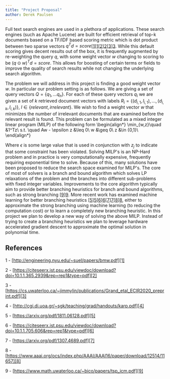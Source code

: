```yaml
---
title: "Project Proposal"
author: Derek Paulsen
---
```



Full text search engines are used in a plethora of applications. These search engines (such as Apache Lucene)
are built for efficient retrieval of top-k documents based on a TF/IDF based scoring metric which is dot 
product between two sparse vectors $q^Td = score$[[1]][1][[2]][2][[3]][3]. While this default scoring gives decent results out of the box, 
it is frequently augmented by re-weighting the query $q$, with some weight vector $w$
changing to scoring to be $(q\odot w)^Td = score$. This allows for boosting of certain terms or fields
to improve the quality of search results while not changing the underlying search algorithm. 

The problem we will address in this project is finding a good weight vector $w$. In particular our
problem setting is as follows. We are giving a set of query vectors $Q = \{q_1, ... q_n\}$. For each 
of these query vectors $q_i$ we are given a set of $k$ retrieved document vectors with labels $R_i = \{(d_{i,1}, l_{i,1}), ..., (d_{i, k}, l_{i,k})\}$, 
$l \in \{relevant, irrelevant\}$.
We wish to find a weight vector $w$ that minimizes the number of irrelevant documents that are examined 
before the relevant result is found. This problem can be formulated as a mixed integer linear program (MILP)
of the following form
\begin{align*}
\min_{w,z}\quad &1^Tz\\
s.t. \quad Aw - \epsilon z &\leq 0\\
		w &\geq 0\\
		z &\in \{0,1\}\\
\end{align*}

Where $\epsilon$ is some large value that is used in conjunction with $z_j$ to indicate that some constraint has been 
violated. Solving MILP's is an NP-Hard problem and in practice is very computationally expensive, frequently requiring
exponential time to solve. Because of this, many solutions have been proposed to reduce the search space examined 
for MILP's. The core of most of solvers is a branch and bound algorithm which solves LP relaxations of the 
problem and the branches into different sub-problems with fixed integer variables. Improvements to the core algorithm 
typically aim to provide better branching heuristics for branch and bound algorithms, such as 
strong branching [[9]][9]. More recent work has examined machine learning for better branching heuristics [[5]][5][[6]][6][[7]][7][[8]][8], either to 
approximate the strong branching using machine learning (to reducing the computation cost) or to learn a completely new branching heuristic.
In this project we plan to develop a new way of solving the above MILP. Instead of trying to create a branching 
heuristics we plan to leverage hardware accelerated gradient descent to approximate the optimal solution in polynomial time. 


## References

1 - [http://engineering.nyu.edu/~suel/papers/bmw.pdf][1]

2 - [https://citeseerx.ist.psu.edu/viewdoc/download?doi=10.1.1.365.2939&rep=rep1&type=pdf][2]

3 - [https://cs.uwaterloo.ca/~jimmylin/publications/Grand_etal_ECIR2020_preprint.pdf][3]

4 - [http://cgi.di.uoa.gr/~sgk/teaching/grad/handouts/karp.pdf][4]

5 - [https://arxiv.org/pdf/1811.06128.pdf][5]

6 - [https://citeseerx.ist.psu.edu/viewdoc/download?doi=10.1.1.705.606&rep=rep1&type=pdf][6]

7 - [https://arxiv.org/pdf/1307.4689.pdf][7]

8 - [https://www.aaai.org/ocs/index.php/AAAI/AAAI16/paper/download/12514/11657][8]

9 - [https://www.math.uwaterloo.ca/~bico/papers/tsp_icm.pdf][9]



[1]: http://engineering.nyu.edu/~suel/papers/bmw.pdf
[2]: https://citeseerx.ist.psu.edu/viewdoc/download?doi=10.1.1.365.2939&rep=rep1&type=pdf
[3]: https://cs.uwaterloo.ca/~jimmylin/publications/Grand_etal_ECIR2020_preprint.pdf
[4]: http://cgi.di.uoa.gr/~sgk/teaching/grad/handouts/karp.pdf
[5]: https://arxiv.org/pdf/1811.06128.pdf
[6]: https://citeseerx.ist.psu.edu/viewdoc/download?doi=10.1.1.705.606&rep=rep1&type=pdf
[7]: https://arxiv.org/pdf/1307.4689.pdf
[8]: https://www.aaai.org/ocs/index.php/AAAI/AAAI16/paper/download/12514/11657
[9]: https://www.math.uwaterloo.ca/~bico/papers/tsp_icm.pdf

